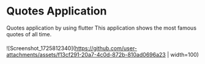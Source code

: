 # Quotes Application
Quotes application by using flutter
This application shows the most famous quotes of all time.
####
![Screenshot_1725812340](https://github.com/user-attachments/assets/f13cf291-20a7-4c0d-872b-810ad0696a23 | width=100)

